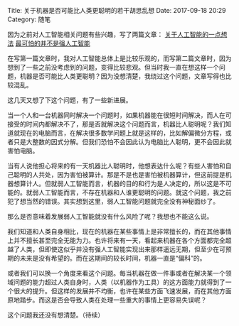 Title: 关于机器是否可能比人类更聪明的若干胡思乱想
Date: 2017-09-18 20:29
Category: 随笔

 因为之前对人工智能相关问题有些兴趣，写了两篇文章：
[关于人工智能的一点想法](http://www.jianshu.com/p/8b0fd3ca1caa)
[最可怕的并不是强人工智能](http://www.jianshu.com/p/e8ee02a29674)

在写第一篇文章时，我对人工智能总体上是比较乐观的，而写第二篇文章时，因为想到了一些之前没考虑到的问题，变得比较悲观。但当时我一直在想这样一个问题，机器是否可能比人类更聪明？因为没想清楚，我绕过这个问题，文章写得也比较混乱。

这几天又想了下这个问题，有了一些新进展。

当一个人和一台机器同时解决一个问题时，如果机器能在很短时间解决，而人在可接受的时间内都解决不了，那是否就解决这个问题而言，机器比人聪明呢？我们知道就现在的电脑而言，在解决很多数学问题上就是这样的，比如解偏微分方程，或者只是大整数的因式分解。但我们恐怕不会因此认为电脑比人聪明，更不会因此就害怕电脑。

当有人说他担心将来的有一天机器比人聪明时，他想表达什么呢？有些人害怕和自己聪明的人共处，因为害怕被算计。那是不是也是害怕被机器算计，但这前提是机器想算计人。但就弱人工智能而言，机器的目的和行为是人决定的，所以这是不可能的。就弱人工智能而言，不存在机器和人谁更聪明的问题。就这个问题，我之前犯了想当然的错误。其实想到这里，弱人工智能问题就完全没有神秘面纱了。

那么是否意味着发展弱人工智能就没有什么风险了呢？我想也不能这么说。

我们知道和人类自身相比，现在的机器在某些事情上是非常擅长的，而在其他事情上并不擅长甚至完全无能为力。也许将来有一天，看起来机器在各个方面都完全超越了人类，但即使这似乎并没有强人工智能实现出来那样遥远无期，但至少在可预期的未来是没有希望的。而在这期间的较长时间，机器一直是“偏科”的。

或者我们可以换一个角度来看这个问题。每当机器在做一件事或者在解决某一个领域问题的能力超过人类自身时，人类（以机器作为工具）的这方面能力就得到了一个很大的提升。但这样的发展并不均衡，也许在某些方面飞速发展，而在其他方面原地踏步。而这是否会导致人类在处理一些重大的事情上更容易失误呢？

这个问题我还没有想清楚。（待续）
